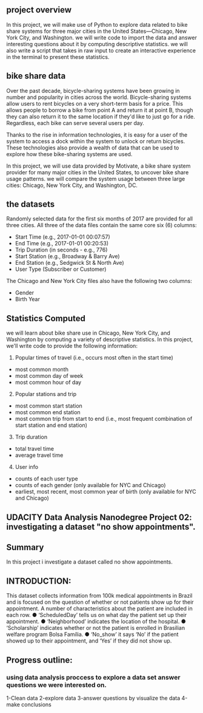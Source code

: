 ## project overview
In this project, we will make use of Python to explore data related to bike share systems for three major cities in the United States—Chicago, New York City, and Washington. we will write code to import the data and answer interesting questions about it by computing descriptive statistics. we will also write a script that takes in raw input to create an interactive experience in the terminal to present these statistics.

## bike share data
Over the past decade, bicycle-sharing systems have been growing in number and popularity in cities across the world. Bicycle-sharing systems allow users to rent bicycles on a very short-term basis for a price. This allows people to borrow a bike from point A and return it at point B, though they can also return it to the same location if they'd like to just go for a ride. Regardless, each bike can serve several users per day.

Thanks to the rise in information technologies, it is easy for a user of the system to access a dock within the system to unlock or return bicycles. These technologies also provide a wealth of data that can be used to explore how these bike-sharing systems are used.

In this project, we will use data provided by Motivate, a bike share system provider for many major cities in the United States, to uncover bike share usage patterns. we will compare the system usage between three large cities: Chicago, New York City, and Washington, DC.

## the datasets
Randomly selected data for the first six months of 2017 are provided for all three cities. All three of the data files contain the same core six (6) columns:

* Start Time (e.g., 2017-01-01 00:07:57)
* End Time (e.g., 2017-01-01 00:20:53)
* Trip Duration (in seconds - e.g., 776)
* Start Station (e.g., Broadway & Barry Ave)
* End Station (e.g., Sedgwick St & North Ave)
* User Type (Subscriber or Customer)

The Chicago and New York City files also have the following two columns:

* Gender
* Birth Year

## Statistics Computed
we will learn about bike share use in Chicago, New York City, and Washington by computing a variety of descriptive statistics. In this project, we'll write code to provide the following information:

1. Popular times of travel (i.e., occurs most often in the start time)

* most common month
* most common day of week
* most common hour of day

2. Popular stations and trip

* most common start station
* most common end station
* most common trip from start to end (i.e., most frequent combination of start station and end station)
 
3. Trip duration

* total travel time
* average travel time

4. User info

* counts of each user type
* counts of each gender (only available for NYC and Chicago)
* earliest, most recent, most common year of birth (only available for NYC and Chicago)






## UDACITY Data Analysis Nanodegree Project 02: investigating a dataset "no show appointments".
## Summary
In this project i investigate a dataset called no show appointments.
## INTRODUCTION:
This dataset collects information from 100k medical appointments in Brazil and is focused on the question of whether or not patients show up for their appointment. A number of characteristics about the patient are included in each row.
● ‘ScheduledDay’ tells us on what day the patient set up their appointment.
● ‘Neighborhood’ indicates the location of the hospital.
● ‘Scholarship’ indicates whether or not the patient is enrolled in Brasilian welfare program Bolsa Família.
● ‘No_show’ it says ‘No’ if the patient showed up to their appointment, and ‘Yes’ if they did not show up.
## Progress outline:
### using data analysis proccess to explore a data set answer questions we were interested on.
1-Clean data
2-explore data
3-answer questions by visualize the data
4-make conclusions
